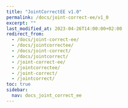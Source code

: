 ```yaml
---
title: "JointCorrectEE v1.0"
permalink: /docs/joint-correct-ee/v1_0
excerpt: ""
last_modified_at: 2023-04-26T14:00:00+02:00
redirect_from:
  - /docs/joint-correct-ee/
  - /docs/jointcorrectee/
  - /docs/joint-correct/
  - /docs/jointcorrect/
  - /joint-correct-ee/
  - /jointcorrectee/
  - /joint-correct/
  - /jointcorrect/
toc: true
sidebar:
  nav: docs_joint_correct_ee
---
```

